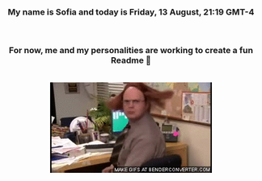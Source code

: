


<div align="center">
<h3 >My name is Sofia and today is Friday, 13 August, 21:19 GMT-4</h3><br>
<h3 >For now, me and my personalities are working to create a fun Readme 👋
</h3><br>
<img src='img/dwight.gif' alt='working...'/>
</div>
